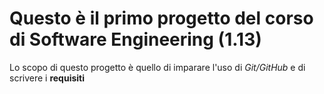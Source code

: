# Questo è il primo progetto del corso di Software Engineering (1.13)

Lo scopo di questo progetto è quello di imparare l'uso di _Git/GitHub_ e di scrivere i **requisiti**
